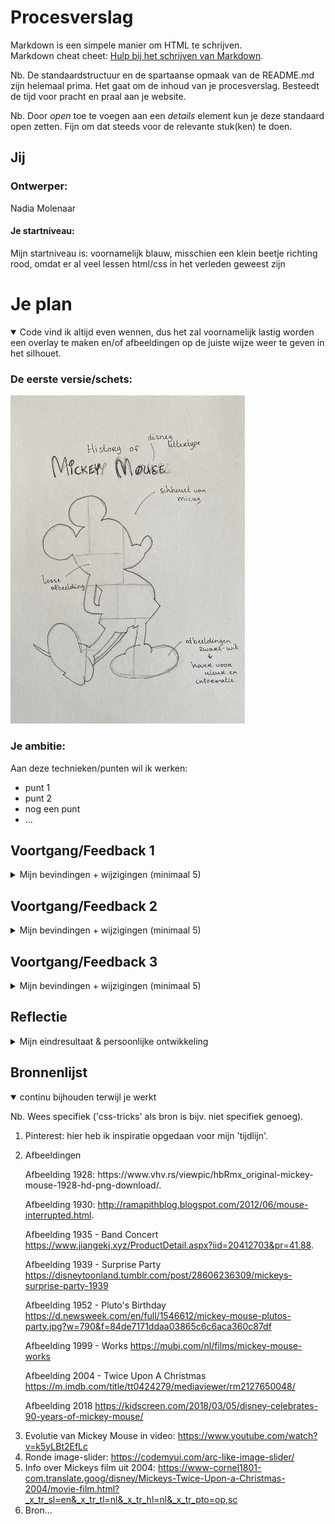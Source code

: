 # Procesverslag
Markdown is een simpele manier om HTML te schrijven.  
Markdown cheat cheet: [Hulp bij het schrijven van Markdown](https://github.com/adam-p/markdown-here/wiki/Markdown-Cheatsheet).

Nb. De standaardstructuur en de spartaanse opmaak van de README.md zijn helemaal prima. Het gaat om de inhoud van je procesverslag. Besteedt de tijd voor pracht en praal aan je website.

Nb. Door *open* toe te voegen aan een *details* element kun je deze standaard open zetten. Fijn om dat steeds voor de relevante stuk(ken) te doen.





## Jij

### Ontwerper:
Nadia Molenaar

#### Je startniveau:
Mijn startniveau is: voornamelijk blauw, misschien een klein beetje richting rood, omdat er al veel lessen html/css in het verleden geweest zijn





# Je plan

<details open>
  <summary>Code vind ik altijd even wennen, dus het zal voornamelijk lastig worden een overlay te maken en/of afbeeldingen op de juiste wijze weer te geven in het silhouet.</summary>

  ### De eerste versie/schets:
  <img src="readme-images/IMG_5518.jpg" width="375px" alt="eerste schets">


  ### Je ambitie: 
  Aan deze technieken/punten wil ik werken:
  - punt 1
  - punt 2
  - nog een punt
  - ...
 
</details>




## Voortgang/Feedback 1

<details>
  <summary>Mijn bevindingen + wijzigingen (minimaal 5)</summary>

  ### Bevinding 1:
  Omschrijving van wat er nog niet orde was (tekst en afbeeding(en)).

  #### oplossing:
  Beschrijving hoe je het hebt hebt opgelost of als het niet gelukt is hoe je het zou oplossen (tekst en afbeeding(en)).



  ### Bevinding 2:
  Omschrijving van wat er nog niet orde was (tekst en afbeeding(en)).

  #### oplossing:
  Beschrijving hoe je het hebt hebt opgelost of als het niet gelukt is hoe je het zou oplossen (tekst en afbeeding(en)).



  ### Bevinding 3:
  ...

</details>




## Voortgang/Feedback 2

<details>
  <summary>Mijn bevindingen + wijzigingen (minimaal 5)</summary>
  
  ### Bevinding 1:
  Omschrijving van wat er nog niet orde was (tekst en afbeeding(en)).

  #### oplossing:
  Beschrijving hoe je het hebt hebt opgelost of als het niet gelukt is hoe je het zou oplossen (tekst en afbeeding(en)).



  ### Bevinding 2:
  Omschrijving van wat er nog niet orde was (tekst en afbeeding(en)).

  #### oplossing:
  Beschrijving hoe je het hebt hebt opgelost of als het niet gelukt is hoe je het zou oplossen (tekst en afbeeding(en)).



  ### Bevinding 3:
  ...

</details>



## Voortgang/Feedback 3

<details>
  <summary>Mijn bevindingen + wijzigingen (minimaal 5)</summary>
  
  ### Bevinding 1:
  Omschrijving van wat er nog niet orde was (tekst en afbeeding(en)).

  #### oplossing:
  Beschrijving hoe je het hebt hebt opgelost of als het niet gelukt is hoe je het zou oplossen (tekst en afbeeding(en)).



  ### Bevinding 2:
  Omschrijving van wat er nog niet orde was (tekst en afbeeding(en)).

  #### oplossing:
  Beschrijving hoe je het hebt hebt opgelost of als het niet gelukt is hoe je het zou oplossen (tekst en afbeeding(en)).



  ### Bevinding 3:
  ...

</details>




## Reflectie

<details>
  <summary>Mijn eindresultaat & persoonlijke ontwikkeling</summary>

  ### Je uitkomst - karakteristiek screenshot(s):
  <img src="readme-images/dummy-plaatje.jpg" width="375px" alt="final ontwerp">


  ### Dit ging goed/Heb ik geleerd: 
  Korte omschrijving met plaatje(s)

  <img src="readme-images/dummy-plaatje.jpg" width="375px" alt="top">


  ### Dit was lastig/Is niet gelukt:
  Korte omschrijving met plaatje(s)

  <img src="readme-images/dummy-plaatje.jpg" width="375px" alt="bummer">
</details>





## Bronnenlijst

<details open>
<summary>continu bijhouden terwijl je werkt</summary>

Nb. Wees specifiek ('css-tricks' als bron is bijv. niet specifiek genoeg).

1. Pinterest: hier heb ik inspiratie opgedaan voor mijn 'tijdlijn'.
2. Afbeeldingen
    <p>
      Afbeelding 1928:
      https://www.vhv.rs/viewpic/hbRmx_original-mickey-mouse-1928-hd-png-download/.
      
      Afbeelding 1930:
      http://ramapithblog.blogspot.com/2012/06/mouse-interrupted.html.
      
      Afbeelding 1935 - Band Concert
      https://www.jiangekj.xyz/ProductDetail.aspx?iid=20412703&pr=41.88.
      
      Afbeelding 1939 - Surprise Party
      https://disneytoonland.tumblr.com/post/28606236309/mickeys-surprise-party-1939
      
      Afbeelding 1952 - Pluto's Birthday
      https://d.newsweek.com/en/full/1546612/mickey-mouse-plutos-party.jpg?w=790&f=84de7171ddaa03865c6c6aca360c87df
      
      Afbeelding 1999 - Works
      https://mubi.com/nl/films/mickey-mouse-works
      
      Afbeelding 2004 - Twice Upon A Christmas
      https://m.imdb.com/title/tt0424279/mediaviewer/rm2127650048/
      
      Afbeelding 2018
      https://kidscreen.com/2018/03/05/disney-celebrates-90-years-of-mickey-mouse/
  </p>
      
3. Evolutie van Mickey Mouse in video: https://www.youtube.com/watch?v=k5yLBt2EfLc
4. Ronde image-slider: https://codemyui.com/arc-like-image-slider/
5. Info over Mickeys film uit 2004: https://www-cornel1801-com.translate.goog/disney/Mickeys-Twice-Upon-a-Christmas-2004/movie-film.html?_x_tr_sl=en&_x_tr_tl=nl&_x_tr_hl=nl&_x_tr_pto=op,sc
6. Bron...

</details>
